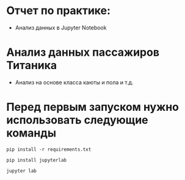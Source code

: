 # Отчет по практике:
* Анализ данных в Jupyter Notebook
# Анализ данных пассажиров Титаника
* Анализ на основе класса каюты и пола и т.д.

# Перед первым запуском нужно использовать следующие команды
```
pip install -r requirements.txt
```
```
pip install jupyterlab
```
```
jupyter lab
```
